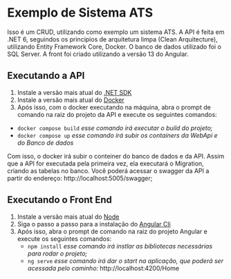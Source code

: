 ﻿ # Exemplo de Sistema ATS
  
 Isso é um CRUD, utilizando como exemplo um sistema ATS. A API é feita em .NET 6, seguindos os principios de arquitetura limpa (Clean Arquitecture), utilizando Entity Framework Core, Docker. O banco de dados utilizado foi o SQL Server.
 A front foi criado utilizando a versão 13 do Angular. 
 
 ## Executando a API
 1. Instale a versão mais atual do [.NET SDK](https://dotnet.microsoft.com/download)
 2. Instale a versão mais atual do [Docker](https://docs.docker.com/desktop/install/windows-install)
 3. Após isso, com o docker executando na máquina, abra o prompt de comando na raiz do projeto da API e execute os seguintes comandos:
  *  `docker compose build` *esse comando irá executar o build do projeto;*
  *  `docker compose up` *esse comando irá subir os containers da WebApi e do Banco de dados*
  
Com isso, o docker irá subir o conteiner do banco de dados e da API. Assim que a API for executada pela primeira vez, ela executará o Migration, criando as tabelas no banco.
Você poderá acessar o swagger da API a partir do endereço: http://localhost:5005/swagger;

 ## Executando o Front End
 1. Instale a versão mais atual do [Node](https://nodejs.org/en/download/)
 2. Siga o passo a passo para a instalação do [Angular Cli](https://angular.io/cli)
 3. Após isso, abra o prompt de comando na raiz do projeto Angular e execute os seguintes comandos:
    *  `npm install`  *esse comando irá instlar as bibliotecas necessárias para rodar o projeto;*
    *  `ng serve` *esse comando irá dar o start na aplicação, que poderá ser acessada pelo caminho:* http://localhost:4200/Home
 
